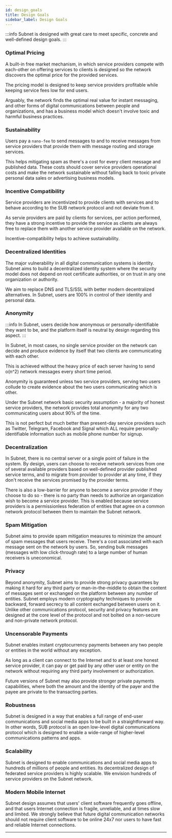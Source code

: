 ```yaml
---
id: design_goals
title: Design Goals
sidebar_label: Design Goals
---
```

:::info
Subnet is designed with great care to meet specific, concrete and well-defined design goals.
:::

### Optimal Pricing
A built-in free market mechanism, in which service providers compete with each-other on offering services to clients is designed so the network discovers the optimal price for the provided services.

The pricing model is designed to keep service providers profitable while keeping service fees low for end users.

Arguably, the network finds the optimal real value for instant messaging, and other forms of digital communications between people and organizations, and has a business model which doesn't involve toxic and harmful business practices.

### Sustainability
Users pay a `nano-fee` to send messages to and to receive messages from service providers that provide them with message routing and storage services.

This helps mitigating spam as there's a cost for every client message and published data. These costs should cover service providers operational costs and make the network sustainable without falling back to toxic private personal data sales or advertising business models.

### Incentive Compatibility
Service providers are incentivized to provide clients with services and to behave according to the SUB network protocol and not deviate from it.

As servie providers are paid by clients for services, per action performed, they have a strong incentive to provide the service as clients are always free to replace them with another service provider available on the network.

Incentive-compatibility helps to achieve sustainability.

### Decentralized Identities
The major vulnerability in all digital communication systems is identity. Subnet aims to build a decentralized identity system where the security model does not depend on root certificate authorities, or on trust in any one organization or authority.

We aim to replace DNS and TLS/SSL with better modern decentralized alternatives. In Subnet, users are 100% in control of their identity and personal data.

### Anonymity

:::info
In Subnet, users decide how anonymous or personally-identifiable they want to be, and the platform itself is neutral by design regarding this aspect.
:::

In Subnet, in most cases, no single service provider on the network can decide and produce evidence by itself that two clients are communicating with each other.

This is achieved without the heavy price of each server having to send o(n^2) network messages every short time period.

Anonymity is guaranteed unless two service providers, serving two users collude to create evidence about the two users communicating which is other.

Under the Subnet network basic security assumption - a majority of honest service providers, the network provides total anonymity for any two communicating users about 90% of the time.

This is not perfect but much better than present-day service providers such as Twitter, Telegram, Facebook and Signal which ALL require personally-identifiable information such as mobile phone number for signup.

### Decentralization
In Subnet, there is no central server or a single point of failure in the system. By design, users can choose to receive network services from one of several available providers based on well-defined provider published service terms, and to migrate from provider to provider at any time, if they don't receive the services promised by the provider terms.

There is also a low-barrier for anyone to become a service provider if they choose to do so - there is no party than needs to authorize an organization wish to become a service provider. This is enabled because service providers is a permissionless federation of entities that agree on a common network protocol between them to maintain the Subnet network.

### Spam Mitigation
Subnet aims to provide spam mitigation measures to minimize the amount of spam messages that users receive. There's a cost associated with each message sent on the network by users. So, sending bulk messages (messages with low click-through rate) to a large number of human receivers is uneconomical.

### Privacy
Beyond anonymity, Subnet aims to provide strong privacy guarantees by making it hard for any third party or man-in-the-middle to obtain the content of messages sent or exchanged on the platform between any number of entities. Subnet employs modern cryptography techniques to provide backward, forward secrecy to all content exchanged between users on it. Unlike other communications protocol, security and privacy features are designed at the core level of the protocol and not bolted on a non-secure and non-private network protocol.

### Uncensorable Payments
Subnet enables instant cryptocurrency payments between any two people or entities in the world without any exception.

As long as a client can connect to the Internet and to at least one honest service provider, it can pay or get paid by any other user or entity on the network without requiring any third party involvement or authorization.

Future versions of Subnet may also provide stronger private payments capabilities, where both the amount and the identity of the payer and the payee are private to the transacting parties.

### Robustness
Subnet is designed in a way that enables a full range of end-user communications and social media apps to be built in a straightforward way. In other words, SUB protocol is an open low-level digital communications protocol which is designed to enable a wide-range of higher-level communications patterns and apps.

### Scalability
Subnet is designed to enable communications and social media apps to hundreds of millions of people and entities. Its decentralized design of federated service providers is highly scalable. We envision hundreds of service providers on the Subnet network.

### Modern Mobile Internet
Subnet design assumes that users' client software frequently goes offline, and that users Internet connection is fragile, unreliable, and at times slow and limited. We strongly believe that future digital communication networks should not require client software to be online 24x7 nor users to have fast and reliable Internet connections.

---
